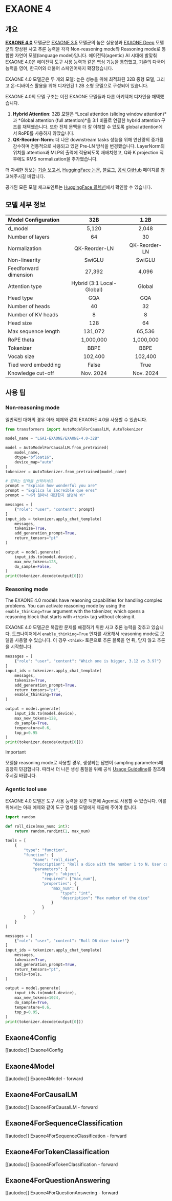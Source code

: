 <!--Copyright 2025 The LG AI Research and The HuggingFace Team. All rights reserved.

Licensed under the Apache License, Version 2.0 (the "License"); you may not use this file except in compliance with
the License. You may obtain a copy of the License at

http://www.apache.org/licenses/LICENSE-2.0

Unless required by applicable law or agreed to in writing, software distributed under the License is distributed on
an "AS IS" BASIS, WITHOUT WARRANTIES OR CONDITIONS OF ANY KIND, either express or implied. See the License for the
specific language governing permissions and limitations under the License.

⚠️ Note that this file is in Markdown but contain specific syntax for our doc-builder (similar to MDX) that may not be
rendered properly in your Markdown viewer.

-->

# EXAONE 4

## 개요

**[EXAONE 4.0](https://github.com/LG-AI-EXAONE/EXAONE-4.0)** 모델군은 [EXAONE 3.5](https://github.com/LG-AI-EXAONE/EXAONE-3.5) 모델군의 높은 실용성과 [EXAONE Deep](https://github.com/LG-AI-EXAONE/EXAONE-Deep) 모델군의 향상된 사고 추론 능력을 각각 Non-reasoning mode와 Reasoning mode로 통합한 자연어 모델(language model)입니다. 에이전틱(agentic) AI 시대에 발맞춰 EXAONE 4.0은 에이전틱 도구 사용 능력과 같은 핵심 기능을 통합했고, 기존의 다국어 능력을 영어, 한국어와 더불어 스페인어까지 확장했습니다. 

EXAONE 4.0 모델군은 두 개의 모델: 높은 성능을 위해 최적화된 32B 중형 모델, 그리고 온-디바이스 활용을 위해 디자인된 1.2B 소형 모델으로 구성되어 있습니다.

EXAONE 4.0의 모델 구조는 이전 EXAONE 모델들과 다른 아키텍처 디자인을 채택했습니다.

1. **Hybrid Attention**: 32B 모델은 *Local attention (sliding window attention)*과 *Global attention (full attention)*을 3:1 비율로 연결한 hybrid attention 구조를 채택했습니다. 또한 전체 문맥을 더 잘 이해할 수 있도록 global attention에서 RoPE를 사용하지 않았습니다.
2. **QK-Reorder-Norm**: 더 나은 downstream tasks 성능을 위해 연산량의 증가를 감수하며 전통적으로 사용되고 있던 Pre-LN 방식을 변경했습니다. LayerNorm의 위치를 attention과 MLP의 출력에 적용되도록 재배치했고, Q와 K projection 직후에도 RMS normalization을 추가했습니다. 

더 자세한 정보는 [기술 보고서](https://arxiv.org/abs/2507.11407), [HuggingFace 논문](https://huggingface.co/papers/2507.11407), [블로그](https://www.lgresearch.ai/blog/view?seq=576), [공식 GitHub](https://github.com/LG-AI-EXAONE/EXAONE-4.0) 페이지를 참고해주시길 바랍니다.

공개된 모든 모델 체크포인트는 [HuggingFace 콜렉션](https://huggingface.co/collections/LGAI-EXAONE/exaone-40-686b2e0069800c835ed48375)에서 확인할 수 있습니다.


## 모델 세부 정보

| Model Configuration | 32B | 1.2B |
|:-------------------|:-----:|:------:|
| d_model | 5,120 | 2,048 |
| Number of layers | 64 | 30 |
| Normalization | QK-Reorder-LN | QK-Reorder-LN |
| Non-linearity | SwiGLU | SwiGLU |
| Feedforward dimension | 27,392 | 4,096 |
| Attention type | Hybrid (3:1 Local-Global) | Global |
| Head type | GQA | GQA |
| Number of heads | 40 | 32 |
| Number of KV heads | 8 | 8 |
| Head size | 128 | 64 |
| Max sequence length | 131,072 | 65,536 |
| RoPE theta | 1,000,000 | 1,000,000 |
| Tokenizer | BBPE | BBPE |
| Vocab size | 102,400 | 102,400 |
| Tied word embedding | False | True |
| Knowledge cut-off | Nov. 2024 | Nov. 2024 |


## 사용 팁

### Non-reasoning mode

일반적인 대화의 경우 아래 예제와 같이 EXAONE 4.0을 사용할 수 있습니다.

```python
from transformers import AutoModelForCausalLM, AutoTokenizer

model_name = "LGAI-EXAONE/EXAONE-4.0-32B"

model = AutoModelForCausalLM.from_pretrained(
    model_name,
    dtype="bfloat16",
    device_map="auto"
)
tokenizer = AutoTokenizer.from_pretrained(model_name)

# 원하는 입력을 선택하세요
prompt = "Explain how wonderful you are"
prompt = "Explica lo increíble que eres"
prompt = "너가 얼마나 대단한지 설명해 봐"

messages = [
    {"role": "user", "content": prompt}
]
input_ids = tokenizer.apply_chat_template(
    messages,
    tokenize=True,
    add_generation_prompt=True,
    return_tensors="pt"
)

output = model.generate(
    input_ids.to(model.device),
    max_new_tokens=128,
    do_sample=False,
)
print(tokenizer.decode(output[0]))
```

### Reasoning mode

The EXAONE 4.0 models have reasoning capabilities for handling complex problems. You can activate reasoning mode by using the `enable_thinking=True` argument with the tokenizer, which opens a reasoning block that starts with `<think>` tag without closing it.

EXAONE 4.0 모델군은 복잡한 문제를 해결하기 위한 사고 추론 능력을 갖추고 있습니다. 토크나이저에서 `enable_thinking=True` 인자를 사용해서 reasoning mode로 모델을 사용할 수 있습니다. 이 경우 `<think>` 토큰으로 추론 블록을 연 뒤, 닫지 않고 추론을 시작합니다.

```python
messages = [
    {"role": "user", "content": "Which one is bigger, 3.12 vs 3.9?"}
]
input_ids = tokenizer.apply_chat_template(
    messages,
    tokenize=True,
    add_generation_prompt=True,
    return_tensors="pt",
    enable_thinking=True,
)

output = model.generate(
    input_ids.to(model.device),
    max_new_tokens=128,
    do_sample=True,
    temperature=0.6,
    top_p=0.95
)
print(tokenizer.decode(output[0]))
```

> [!IMPORTANT]
> 모델을 reasoning mode로 사용할 경우, 생성되는 답변이 sampling parameters에 굉장히 민감합니다. 따라서 더 나은 생성 품질을 위해 공식 [Usage Guideline](https://github.com/LG-AI-EXAONE/EXAONE-4.0#usage-guideline)를 참조해 주시길 바랍니다.

### Agentic tool use

EXAONE 4.0 모델은 도구 사용 능력을 갖춘 덕분에 Agent로 사용할 수 있습니다. 이를 위해서는 아래 예제와 같이 도구 명세를 모델에게 제공해 주어야 합니다.

```python
import random

def roll_dice(max_num: int):
    return random.randint(1, max_num)

tools = [
    {
        "type": "function",
        "function": {
            "name": "roll_dice",
            "description": "Roll a dice with the number 1 to N. User can select the number N.",
            "parameters": {
                "type": "object",
                "required": ["max_num"],
                "properties": {
                    "max_num": {
                        "type": "int",
                        "description": "Max number of the dice"
                    }
                }
            }
        }
    }
]

messages = [
    {"role": "user", "content": "Roll D6 dice twice!"}
]
input_ids = tokenizer.apply_chat_template(
    messages,
    tokenize=True,
    add_generation_prompt=True,
    return_tensors="pt",
    tools=tools,
)

output = model.generate(
    input_ids.to(model.device),
    max_new_tokens=1024,
    do_sample=True,
    temperature=0.6,
    top_p=0.95,
)
print(tokenizer.decode(output[0]))
```

## Exaone4Config

[[autodoc]] Exaone4Config

## Exaone4Model

[[autodoc]] Exaone4Model
    - forward

## Exaone4ForCausalLM

[[autodoc]] Exaone4ForCausalLM
    - forward

## Exaone4ForSequenceClassification

[[autodoc]] Exaone4ForSequenceClassification
    - forward

## Exaone4ForTokenClassification

[[autodoc]] Exaone4ForTokenClassification
    - forward

## Exaone4ForQuestionAnswering

[[autodoc]] Exaone4ForQuestionAnswering
    - forward